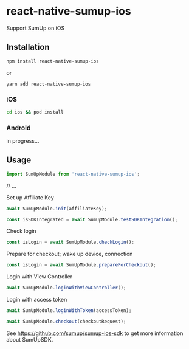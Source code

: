 # react-native-sumup-ios

Support SumUp on iOS

## Installation

```sh
npm install react-native-sumup-ios
```
or
```sh
yarn add react-native-sumup-ios
```

### iOS
```sh
cd ios && pod install
```
### Android
in progress...

## Usage

```js
import SumUpModule from 'react-native-sumup-ios';
```

// ...

Set up Affiliate Key
```js
await SumUpModule.init(affiliateKey);
```

```js
const isSDKIntegrated = await SumUpModule.testSDKIntegration();
```

Check login
```js
const isLogin = await SumUpModule.checkLogin();
```

Prepare for checkout; wake up device, connection
```js
const isLogin = await SumUpModule.prepareForCheckout();
```

Login with View Controller
```js
await SumUpModule.loginWithViewController();
```

Login with access token
```js
await SumUpModule.loginWithToken(accessToken);
```

```js
await SumUpModule.checkout(checkoutRequest);
```

See https://github.com/sumup/sumup-ios-sdk to get more information about SumUpSDK.

